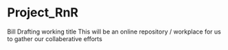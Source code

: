 # Project_RnR
Bill Drafting working title
This will be an online repository / workplace for us to gather our collaberative efforts
